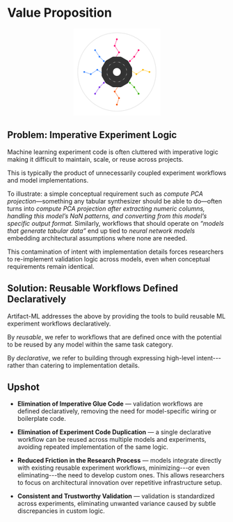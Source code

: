 # Value Proposition

<p align="center">
  <img src="../assets/artifact_ml_logo.svg" width="200" alt="Artifact-ML Logo">
</p>

## Problem: Imperative Experiment Logic  

Machine learning experiment code is often cluttered with imperative logic making it difficult to maintain, scale, or reuse across projects.

This is typically the product of unnecessarily coupled experiment workflows and model implementations.

To illustrate: a simple conceptual requirement such as *compute PCA projection*—something any tabular synthesizer should be able to do—often turns into *compute PCA projection after extracting numeric columns, handling this model’s NaN patterns, and converting from this model’s specific output format.* Similarly, workflows that should operate on *“models that generate tabular data”* end up tied to *neural network models* embedding architectural assumptions where none are needed.

This contamination of intent with implementation details forces researchers to re-implement validation logic across models, even when conceptual requirements remain identical.  

## Solution: Reusable Workflows Defined Declaratively

Artifact-ML addresses the above by providing the tools to build reusable ML experiment workflows declaratively.

By *reusable*, we refer to workflows that are defined once with the potential to be reused by any model within the same task category.

By *declarative*, we refer to building through expressing high-level intent---rather than catering to implementation details.

## Upshot

- **Elimination of Imperative Glue Code** — validation workflows are defined declaratively, removing the need for model-specific wiring or boilerplate code.

- **Elimination of Experiment Code Duplication** — a single declarative workflow can be reused across multiple models and experiments, avoiding repeated implementation of the same logic.

- **Reduced Friction in the Research Process** — models integrate directly with existing reusable experiment workflows, minimizing---or even eliminating---the need to develop custom ones. This allows researchers to focus on architectural innovation over repetitive infrastructure setup.
 
- **Consistent and Trustworthy Validation** — validation is standardized across experiments, eliminating unwanted variance caused by subtle discrepancies in custom logic.

